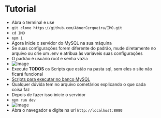 # Tutorial
- Abra o terminal e use
- `git clone https://github.com/AbnerCerqueira/IMO.git`
- `cd IMO`
- `npm i`
- Agora Inicie o servidor do MySQL na sua máquina
- Se suas configurações forem diferente do padrão, mude diretamente no arquivo ou crie um .env e atribua às variáveis suas configurações
- O padrão é usuário root e senha vazia
- ![image](https://github.com/AbnerCerqueira/IMO/assets/102826252/0e2583d8-6808-48c1-b2ab-c164f2e6714a)
- Execute **TODOS** os Scripts que estão na pasta sql, sem eles o site não ficará funcional
- [Scripts para executar no banco MySQL](https://github.com/AbnerCerqueira/IMO/tree/main/data/sql)
- Qualquer dúvida tem no arquivo cometários explicando o que cada coisa faz
- Depois de fazer isso inicie o servidor
- `npm run dev`
- ![image](https://github.com/AbnerCerqueira/IMO/assets/102826252/9b18e01a-b978-4f41-9543-17d747340ffe)
- Abra o navegador e digite na url `http://localhost:8080`
